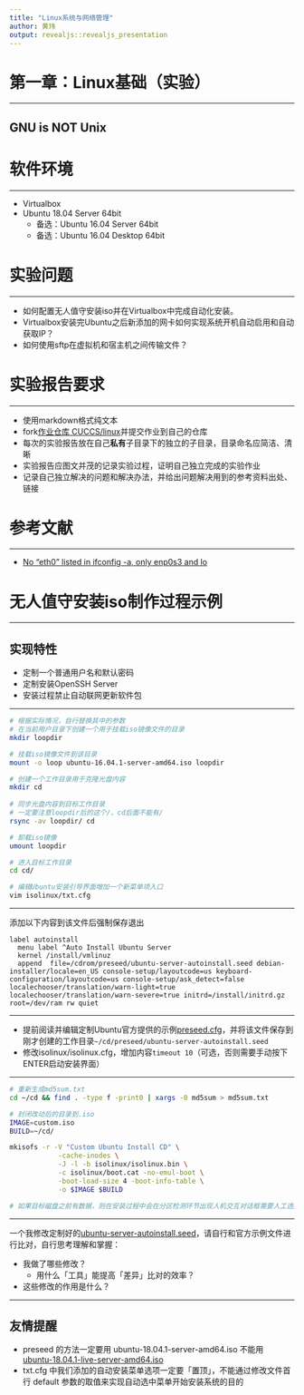 ```yaml
---
title: "Linux系统与网络管理"
author: 黄玮
output: revealjs::revealjs_presentation
---
```


# 第一章：Linux基础（实验）

---

##  GNU is NOT Unix

# 软件环境

---

* Virtualbox
* Ubuntu 18.04 Server 64bit
    * 备选：Ubuntu 16.04 Server 64bit
    * 备选：Ubuntu 16.04 Desktop 64bit

# 实验问题

---

* 如何配置无人值守安装iso并在Virtualbox中完成自动化安装。
* Virtualbox安装完Ubuntu之后新添加的网卡如何实现系统开机自动启用和自动获取IP？
* 如何使用sftp在虚拟机和宿主机之间传输文件？


# 实验报告要求

---

* 使用markdown格式纯文本
* fork[作业仓库 CUCCS/linux](https://github.com/cuccs/linux)并提交作业到自己的仓库
* 每次的实验报告放在自己**私有**子目录下的独立的子目录，目录命名应简洁、清晰
* 实验报告应图文并茂的记录实验过程，证明自己独立完成的实验作业
* 记录自己独立解决的问题和解决办法，并给出问题解决用到的参考资料出处、链接

# 参考文献

---

* [No “eth0” listed in ifconfig -a, only enp0s3 and lo](http://askubuntu.com/questions/704035/no-eth0-listed-in-ifconfig-a-only-enp0s3-and-lo)

# 无人值守安装iso制作过程示例

---

## 实现特性

* 定制一个普通用户名和默认密码
* 定制安装OpenSSH Server
* 安装过程禁止自动联网更新软件包

---

```bash
# 根据实际情况，自行替换其中的参数
# 在当前用户目录下创建一个用于挂载iso镜像文件的目录
mkdir loopdir

# 挂载iso镜像文件到该目录
mount -o loop ubuntu-16.04.1-server-amd64.iso loopdir

# 创建一个工作目录用于克隆光盘内容
mkdir cd
 
# 同步光盘内容到目标工作目录
# 一定要注意loopdir后的这个/，cd后面不能有/
rsync -av loopdir/ cd

# 卸载iso镜像
umount loopdir

# 进入目标工作目录
cd cd/

# 编辑Ubuntu安装引导界面增加一个新菜单项入口
vim isolinux/txt.cfg
```

---

添加以下内容到该文件后强制保存退出

```
label autoinstall
  menu label ^Auto Install Ubuntu Server
  kernel /install/vmlinuz
  append  file=/cdrom/preseed/ubuntu-server-autoinstall.seed debian-installer/locale=en_US console-setup/layoutcode=us keyboard-configuration/layoutcode=us console-setup/ask_detect=false localechooser/translation/warn-light=true localechooser/translation/warn-severe=true initrd=/install/initrd.gz root=/dev/ram rw quiet
```

---


* 提前阅读并编辑定制Ubuntu官方提供的示例[preseed.cfg](https://help.ubuntu.com/lts/installation-guide/example-preseed.txt)，并将该文件保存到刚才创建的工作目录``~/cd/preseed/ubuntu-server-autoinstall.seed``
* 修改isolinux/isolinux.cfg，增加内容``timeout 10``（可选，否则需要手动按下ENTER启动安装界面）

---

```bash
# 重新生成md5sum.txt
cd ~/cd && find . -type f -print0 | xargs -0 md5sum > md5sum.txt

# 封闭改动后的目录到.iso
IMAGE=custom.iso
BUILD=~/cd/

mkisofs -r -V "Custom Ubuntu Install CD" \
            -cache-inodes \
            -J -l -b isolinux/isolinux.bin \
            -c isolinux/boot.cat -no-emul-boot \
            -boot-load-size 4 -boot-info-table \
            -o $IMAGE $BUILD

# 如果目标磁盘之前有数据，则在安装过程中会在分区检测环节出现人机交互对话框需要人工选择
```

---

一个我修改定制好的[ubuntu-server-autoinstall.seed](exp/chap0x01/cd-rom/preseed/ubuntu-server-autoinstall.seed)，请自行和官方示例文件进行比对，自行思考理解和掌握：

* 我做了哪些修改？
    * 用什么「工具」能提高「差异」比对的效率？
* 这些修改的作用是什么？

---

## 友情提醒

* preseed 的方法一定要用 ubuntu-18.04.1-server-amd64.iso 不能用 [ubuntu-18.04.1-live-server-amd64.iso](https://askubuntu.com/questions/1063393/error-creating-custom-install-of-ubuntu-18-04-live-server)
* txt.cfg 中我们添加的自动安装菜单选项一定要「置顶」，不能通过修改文件首行 default 参数的取值来实现自动选中菜单开始安装系统的目的

